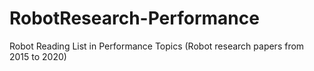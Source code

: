 # RobotResearch-Performance
Robot Reading List in Performance Topics (Robot research papers from 2015 to 2020)
